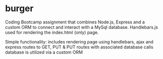 # burger

Coding Bootcamp assignment that combines Node.js, Express and a custom ORM to connect and interact with a MySql database. Handlebars.js used for rendering the index.html (only) page. 

Simple functionality: 
  includes rendering page using handlebars,
   ajax and express routes to GET, PUT & PUT routes with associated database calls
   database is utilized via a custom ORM

